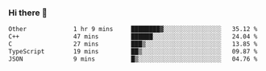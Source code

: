 ### Hi there 👋

<!--
**WShiBin/WShiBin** is a ✨ _special_ ✨ repository because its `README.md` (this file) appears on your GitHub profile.

Here are some ideas to get you started:

- 🔭 I’m currently working on ...
- 🌱 I’m currently learning ...
- 👯 I’m looking to collaborate on ...
- 🤔 I’m looking for help with ...
- 💬 Ask me about ...
- 📫 How to reach me: ...
- 😄 Pronouns: ...
- ⚡ Fun fact: ...
-->

<!--START_SECTION:waka-->

```txt
Other             1 hr 9 mins     ████████▓░░░░░░░░░░░░░░░░   35.12 %
C++               47 mins         ██████░░░░░░░░░░░░░░░░░░░   24.04 %
C                 27 mins         ███▒░░░░░░░░░░░░░░░░░░░░░   13.85 %
TypeScript        19 mins         ██▒░░░░░░░░░░░░░░░░░░░░░░   09.87 %
JSON              9 mins          █▒░░░░░░░░░░░░░░░░░░░░░░░   04.76 %
```

<!--END_SECTION:waka-->
